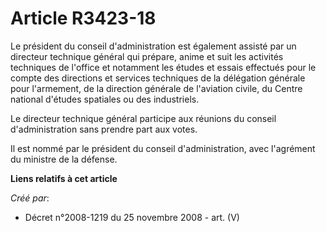 # Article R3423-18

Le président du conseil d'administration est également assisté par un directeur technique général qui prépare, anime et suit
les activités techniques de l'office et notamment les études et essais effectués pour le compte des directions et services
techniques de la délégation générale pour l'armement, de la direction générale de l'aviation civile, du Centre national
d'études spatiales ou des industriels.

Le directeur technique général participe aux réunions du conseil d'administration sans prendre part aux votes.

Il est nommé par le président du conseil d'administration, avec l'agrément du ministre de la défense.

**Liens relatifs à cet article**

_Créé par_:

  - Décret n°2008-1219 du 25 novembre 2008 - art. (V)
